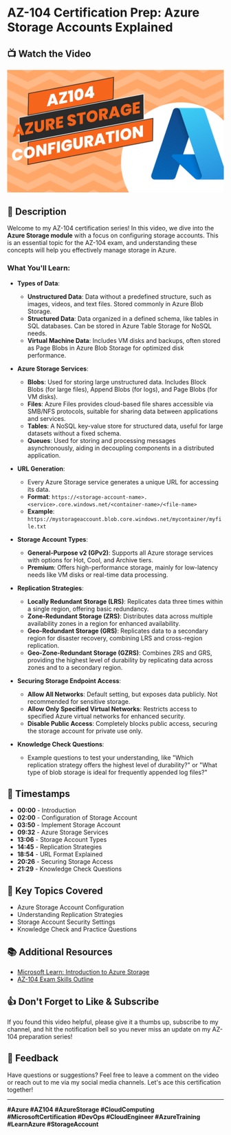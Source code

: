 # AZ-104 Certification Prep: Azure Storage Accounts Explained

## 📺 Watch the Video
[![AZ-104 Exam Prep: Azure Storage Accounts Explained](https://github.com/saitejat1907/AZURE/blob/main/AZ104/Storage/Configure%20Storage%20Account/a%20business.png)](https://youtu.be/hvdwIqQCJJ0?si=chJ0huPN2P3jiVxN)

## 📄 Description
Welcome to my AZ-104 certification series! In this video, we dive into the **Azure Storage module** with a focus on configuring storage accounts. This is an essential topic for the AZ-104 exam, and understanding these concepts will help you effectively manage storage in Azure.

### What You'll Learn:
- **Types of Data**:
  - **Unstructured Data**: Data without a predefined structure, such as images, videos, and text files. Stored commonly in Azure Blob Storage.
  - **Structured Data**: Data organized in a defined schema, like tables in SQL databases. Can be stored in Azure Table Storage for NoSQL needs.
  - **Virtual Machine Data**: Includes VM disks and backups, often stored as Page Blobs in Azure Blob Storage for optimized disk performance.

- **Azure Storage Services**:
  - **Blobs**: Used for storing large unstructured data. Includes Block Blobs (for large files), Append Blobs (for logs), and Page Blobs (for VM disks).
  - **Files**: Azure Files provides cloud-based file shares accessible via SMB/NFS protocols, suitable for sharing data between applications and services.
  - **Tables**: A NoSQL key-value store for structured data, useful for large datasets without a fixed schema.
  - **Queues**: Used for storing and processing messages asynchronously, aiding in decoupling components in a distributed application.

- **URL Generation**:
  - Every Azure Storage service generates a unique URL for accessing its data.
  - **Format**: `https://<storage-account-name>.<service>.core.windows.net/<container-name>/<file-name>`
  - **Example**: `https://mystorageaccount.blob.core.windows.net/mycontainer/myfile.txt`

- **Storage Account Types**:
  - **General-Purpose v2 (GPv2)**: Supports all Azure storage services with options for Hot, Cool, and Archive tiers.
  - **Premium**: Offers high-performance storage, mainly for low-latency needs like VM disks or real-time data processing.

- **Replication Strategies**:
  - **Locally Redundant Storage (LRS)**: Replicates data three times within a single region, offering basic redundancy.
  - **Zone-Redundant Storage (ZRS)**: Distributes data across multiple availability zones in a region for enhanced availability.
  - **Geo-Redundant Storage (GRS)**: Replicates data to a secondary region for disaster recovery, combining LRS and cross-region replication.
  - **Geo-Zone-Redundant Storage (GZRS)**: Combines ZRS and GRS, providing the highest level of durability by replicating data across zones and to a secondary region.

- **Securing Storage Endpoint Access**:
  - **Allow All Networks**: Default setting, but exposes data publicly. Not recommended for sensitive storage.
  - **Allow Only Specified Virtual Networks**: Restricts access to specified Azure virtual networks for enhanced security.
  - **Disable Public Access**: Completely blocks public access, securing the storage account for private use only.

- **Knowledge Check Questions**:
  - Example questions to test your understanding, like "Which replication strategy offers the highest level of durability?" or "What type of blob storage is ideal for frequently appended log files?"

## 📝 Timestamps
- **00:00** - Introduction
- **02:00** - Configuration of Storage Account
- **03:50** - Implement Storage Account
- **09:32** - Azure Storage Services
- **13:06** - Storage Account Types
- **14:45** - Replication Strategies
- **18:54** - URL Format Explained
- **20:26** - Securing Storage Access
- **21:29** - Knowledge Check Questions

## 📌 Key Topics Covered
- Azure Storage Account Configuration
- Understanding Replication Strategies
- Storage Account Security Settings
- Knowledge Check and Practice Questions

## 📚 Additional Resources
- [Microsoft Learn: Introduction to Azure Storage](https://learn.microsoft.com/en-us/training/modules/configure-storage-accounts/)
- [AZ-104 Exam Skills Outline](https://learn.microsoft.com/en-us/credentials/certifications/azure-administrator/?practice-assessment-type=certification)

<!-- ## 🤝 Connect with Me
- [GitHub](https://github.com/your-github-username)
- [LinkedIn](https://www.linkedin.com/in/your-linkedin-username)
- [YouTube Channel](https://www.youtube.com/channel/your-channel-id) -->

## 👍 Don't Forget to Like & Subscribe
If you found this video helpful, please give it a thumbs up, subscribe to my channel, and hit the notification bell so you never miss an update on my AZ-104 preparation series!

## 📢 Feedback
Have questions or suggestions? Feel free to leave a comment on the video or reach out to me via my social media channels. Let's ace this certification together!

---

**#Azure #AZ104 #AzureStorage #CloudComputing #MicrosoftCertification #DevOps #CloudEngineer #AzureTraining #LearnAzure #StorageAccount**

